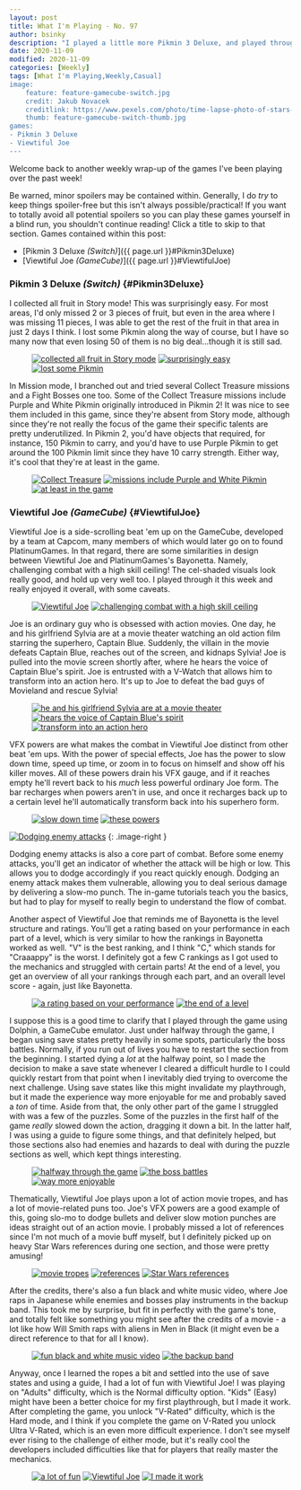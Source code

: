 ```yaml
---
layout: post
title: What I'm Playing - No. 97
author: bsinky
description: "I played a little more Pikmin 3 Deluxe, and played through Viewtiful Joe this week."
date: 2020-11-09
modified: 2020-11-09
categories: [Weekly]
tags: [What I'm Playing,Weekly,Casual]
image:
    feature: feature-gamecube-switch.jpg
    credit: Jakub Novacek
    creditlink: https://www.pexels.com/photo/time-lapse-photo-of-stars-on-night-924824/
    thumb: feature-gamecube-switch-thumb.jpg
games:
- Pikmin 3 Deluxe
- Viewtiful Joe
---
```


Welcome back to another weekly wrap-up of the games I've been playing over the
past week!

Be warned, minor spoilers may be contained within. Generally, I do *try* to keep
things spoiler-free but this isn't always possible/practical! If you want to
totally avoid all potential spoilers so you can play these games yourself in a
blind run, you shouldn't continue reading! Click a title to skip to that section.
Games contained within this post:

 - [Pikmin 3 Deluxe *(Switch)*]({{ page.url }}#Pikmin3Deluxe)
 - [Viewtiful Joe *(GameCube)*]({{ page.url }}#ViewtifulJoe)

<!--more-->

### Pikmin 3 Deluxe *(Switch)*    {#Pikmin3Deluxe}

I collected all fruit in Story mode! This was surprisingly easy. For most areas,
I'd only missed 2 or 3 pieces of fruit, but even in the area where I was missing
11 pieces, I was able to get the rest of the fruit in that area in just 2 days I
think. I lost some Pikmin along the way of course, but I have so many now that
even losing 50 of them is no big deal...though it is still sad.

<figure class="third">
    <a href="https://i.imgur.com/E1Wz3PK.jpg"><img src="https://i.imgur.com/E1Wz3PKm.jpg" alt="collected all fruit in Story mode"/></a>
    <a href="https://i.imgur.com/qaP4KW0.jpg"><img src="https://i.imgur.com/qaP4KW0m.jpg" alt="surprisingly easy"/></a>
    <a href="https://i.imgur.com/Ckp4wuA.jpg"><img src="https://i.imgur.com/Ckp4wuAm.jpg" alt="lost some Pikmin"/></a>
</figure>

In Mission mode, I branched out and tried several Collect Treasure missions and
a Fight Bosses one too. Some of the Collect Treasure missions include Purple and
White Pikmin originally introduced in Pikmin 2! It was nice to see them included
in this game, since they're absent from Story mode, although since they're not
really the focus of the game their specific talents are pretty underutilized. In
Pikmin 2, you'd have objects that required, for instance, 150 Pikmin to carry,
and you'd have to use Purple Pikmin to get around the 100 Pikmin limit since
they have 10 carry strength. Either way, it's cool that they're at least in the
game.

<figure class="third">
    <a href="https://i.imgur.com/zuaX6Ak.jpg"><img src="https://i.imgur.com/zuaX6Akm.jpg" alt="Collect Treasure"/></a>
    <a href="https://i.imgur.com/6r3dW2T.jpg"><img src="https://i.imgur.com/6r3dW2Tm.jpg" alt="missions include Purple and White Pikmin"/></a>
    <a href="https://i.imgur.com/qSwTW1d.jpg"><img src="https://i.imgur.com/qSwTW1dm.jpg" alt="at least in the game"/></a>
</figure>

### Viewtiful Joe *(GameCube)*    {#ViewtifulJoe}

Viewtiful Joe is a side-scrolling beat 'em up on the GameCube, developed by a
team at Capcom, many members of which would later go on to found PlatinumGames.
In that regard, there are some similarities in design between Viewtiful Joe and
PlatinumGames's Bayonetta. Namely, challenging combat with a high skill ceiling!
The cel-shaded visuals look really good, and hold up very well too. I played
through it this week and really enjoyed it overall, with some caveats.

<figure class="half">
    <a href="https://i.imgur.com/RfXwP0i.png"><img src="https://i.imgur.com/RfXwP0im.png" alt="Viewtiful Joe"/></a>
    <a href="https://i.imgur.com/velY7CQ.png"><img src="https://i.imgur.com/velY7CQm.png" alt="challenging combat with a high skill ceiling"/></a>
</figure>

Joe is an ordinary guy who is obsessed with action movies. One day, he and his
girlfriend Sylvia are at a movie theater watching an old action film starring
the superhero, Captain Blue. Suddenly, the villain in the movie defeats Captain
Blue, reaches out of the screen, and kidnaps Sylvia! Joe is pulled into the
movie screen shortly after, where he hears the voice of Captain Blue's spirit.
Joe is entrusted with a V-Watch that allows him to transform into an action
hero. It's up to Joe to defeat the bad guys of Movieland and rescue Sylvia!

<figure class="third">
    <a href="https://i.imgur.com/xuOtkdt.png"><img src="https://i.imgur.com/xuOtkdtm.png" alt="he and his girlfriend Sylvia are at a movie theater"/></a>
    <a href="https://i.imgur.com/ivBkITN.png"><img src="https://i.imgur.com/ivBkITNm.png" alt="hears the voice of Captain Blue's spirit"/></a>
    <a href="https://i.imgur.com/9Rj1me0.png"><img src="https://i.imgur.com/9Rj1me0m.png" alt="transform into an action hero"/></a>
</figure>

VFX powers are what makes the combat in Viewtiful Joe distinct from other beat
'em ups. With the power of special effects, Joe has the power to slow down time,
speed up time, or zoom in to focus on himself and show off his killer moves. All
of these powers drain his VFX gauge, and if it reaches empty he'll revert back
to his *much* less powerful ordinary Joe form. The bar recharges when powers
aren't in use, and once it recharges back up to a certain level he'll
automatically transform back into his superhero form.

<figure class="half">
    <a href="https://i.imgur.com/CqRrxTB.png"><img src="https://i.imgur.com/CqRrxTBm.png" alt="slow down time"/></a>
    <a href="https://i.imgur.com/B9lrEA2.png"><img src="https://i.imgur.com/B9lrEA2m.png" alt="these powers"/></a>
</figure>

[![Dodging enemy attacks](https://i.imgur.com/jI6Pgb1m.png)](https://i.imgur.com/jI6Pgb1.png)
{: .image-right }

Dodging enemy attacks is also a core part of combat. Before some enemy attacks,
you'll get an indicator of whether the attack will be high or low. This allows
you to dodge accordingly if you react quickly enough. Dodging an enemy attack
makes them vulnerable, allowing you to deal serious damage by delivering a
slow-mo punch. The in-game tutorials teach you the basics, but had to play for
myself to really begin to understand the flow of combat.

Another aspect of Viewtiful Joe that reminds me of Bayonetta is the level
structure and ratings. You'll get a rating based on your performance in each
part of a level, which is very similar to how the rankings in Bayonetta worked
as well. "V" is the best ranking, and I think "C," which stands for "Craaappy"
is the worst. I definitely got a few C rankings as I got used to the mechanics
and struggled with certain parts! At the end of a level, you get an overview of
all your rankings through each part, and an overall level score - again, just
like Bayonetta.

<figure class="half">
    <a href="https://i.imgur.com/0F06BkP.png"><img src="https://i.imgur.com/0F06BkPm.png" alt="a rating based on your performance"/></a>
    <a href="https://i.imgur.com/h67rdCc.png"><img src="https://i.imgur.com/h67rdCcm.png" alt="the end of a level"/></a>
</figure>

I suppose this is a good time to clarify that I played through the game using
Dolphin, a GameCube emulator. Just under halfway through the game, I began using
save states pretty heavily in some spots, particularly the boss battles.
Normally, if you run out of lives you have to restart the section from the
beginning. I started dying a *lot* at the halfway point, so I made the decision
to make a save state whenever I cleared a difficult hurdle to I could quickly
restart from that point when I inevitably died trying to overcome the next
challenge. Using save states like this might invalidate my playthrough, but it
made the experience way more enjoyable for me and probably saved a *ton* of
time. Aside from that, the only other part of the game I struggled with was a
few of the puzzles. Some of the puzzles in the first half of the game *really*
slowed down the action, dragging it down a bit. In the latter half, I was using
a guide to figure some things, and that definitely helped, but those sections
also had enemies and hazards to deal with during the puzzle sections as well,
which kept things interesting.

<figure class="third">
    <a href="https://i.imgur.com/xGy6zaO.jpg"><img src="https://i.imgur.com/xGy6zaOm.jpg" alt="halfway through the game"/></a>
    <a href="https://i.imgur.com/wIWvx7E.jpg"><img src="https://i.imgur.com/wIWvx7Em.jpg" alt="the boss battles"/></a>
    <a href="https://i.imgur.com/blzJg1X.jpg"><img src="https://i.imgur.com/blzJg1Xm.jpg" alt="way more enjoyable"/></a>
</figure>

Thematically, Viewtiful Joe plays upon a lot of action movie tropes, and has a
lot of movie-related puns too. Joe's VFX powers are a good example of this,
going slo-mo to dodge bullets and deliver slow motion punches are ideas straight
out of an action movie. I probably missed a lot of references since I'm not much
of a movie buff myself, but I definitely picked up on heavy Star Wars references
during one section, and those were pretty amusing!

<figure class="third">
    <a href="https://i.imgur.com/TGNXZu0.jpg"><img src="https://i.imgur.com/TGNXZu0m.jpg" alt="movie tropes"/></a>
    <a href="https://i.imgur.com/dczwBXX.jpg"><img src="https://i.imgur.com/dczwBXXm.jpg" alt="references"/></a>
    <a href="https://i.imgur.com/q7xuoE8.jpg"><img src="https://i.imgur.com/q7xuoE8m.jpg" alt="Star Wars references"/></a>
</figure>

After the credits, there's also a fun black and white music video, where Joe
raps in Japanese while enemies and bosses play instruments in the backup band.
This took me by surprise, but fit in perfectly with the game's tone, and totally
felt like something you might see after the credits of a movie - a lot like how
Will Smith raps with aliens in Men in Black (it might even be a direct reference
to that for all I know).

<figure class="half">
    <a href="https://i.imgur.com/382UU5R.jpg"><img src="https://i.imgur.com/382UU5Rm.jpg" alt="fun black and white music video"/></a>
    <a href="https://i.imgur.com/n9bfHuT.jpg"><img src="https://i.imgur.com/n9bfHuTm.jpg" alt="the backup band"/></a>
</figure>

Anyway, once I learned the ropes a bit and settled into the use of save states
and using a guide, I had a lot of fun with Viewtiful Joe! I was playing on
"Adults" difficulty, which is the Normal difficulty option. "Kids" (Easy) might
have been a better choice for my first playthrough, but I made it work. After
completing the game, you unlock "V-Rated" difficulty, which is the Hard mode,
and I think if you complete the game on V-Rated you unlock Ultra V-Rated, which
is an even more difficult experience. I don't see myself ever rising to the
challenge of either mode, but it's really cool the developers included
difficulties like that for players that really master the mechanics.

<figure class="third">
    <a href="https://i.imgur.com/v60t0qb.jpg"><img src="https://i.imgur.com/v60t0qbm.jpg" alt="a lot of fun"/></a>
    <a href="https://i.imgur.com/JGXKtrh.jpg"><img src="https://i.imgur.com/JGXKtrhm.jpg" alt="Viewtiful Joe"/></a>
    <a href="https://i.imgur.com/HrzraXg.jpg"><img src="https://i.imgur.com/HrzraXgm.jpg" alt="I made it work"/></a>
</figure>
